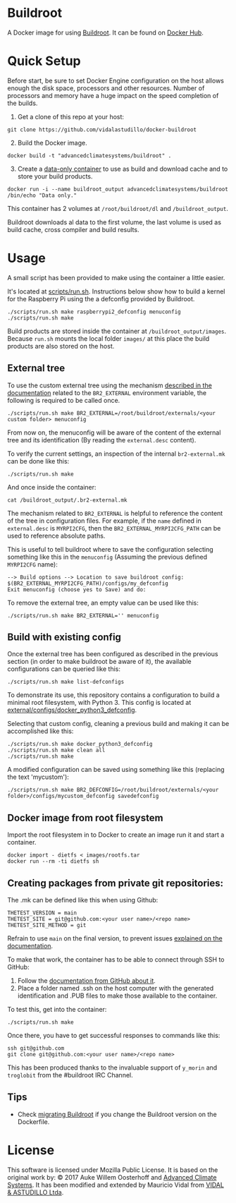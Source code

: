 # Buildroot

A Docker image for using [Buildroot][buildroot]. It can be found on [Docker Hub][hub].


# Quick Setup

Before start, be sure to set Docker Engine configuration on the host allows enough the disk space, processors and other resources. Number of processors and memory have a huge impact on the speed completion of the builds.

1. Get a clone of this repo at your host:

``` shell
git clone https://github.com/vidalastudillo/docker-buildroot
```

2. Build the Docker image.

``` shell
docker build -t "advancedclimatesystems/buildroot" .
```

3. Create a [data-only container][data-only] to use as build and download cache and to store your build products.

``` shell
docker run -i --name buildroot_output advancedclimatesystems/buildroot /bin/echo "Data only."
```

This container has 2 volumes at `/root/buildroot/dl` and `/buildroot_output`.

Buildroot downloads al data to the first volume, the last volume is used as build cache, cross compiler and build results.


# Usage

A small script has been provided to make using the container a little easier.

It's located at [scripts/run.sh][run.sh]. Instructions below show how to build a kernel for the Raspberry Pi using the a defconfig provided by Buildroot.

``` shell
./scripts/run.sh make raspberrypi2_defconfig menuconfig
./scripts/run.sh make
```

Build products are stored inside the container at `/buildroot_output/images`.
Because `run.sh` mounts the local folder `images/` at this place the build products are also stored on the host.

## External tree

To use the custom external tree using the mechanism [described in the documentation][br2_external] related to the `BR2_EXTERNAL` environment variable, the following is required to be called once.

``` shell
./scripts/run.sh make BR2_EXTERNAL=/root/buildroot/externals/<your custom folder> menuconfig
```

From now on, the menuconfig will be aware of the content of the external tree and its identification (By reading the `external.desc` content).

To verify the current settings, an inspection of the internal `br2-external.mk` can be done like this:

``` shell
./scripts/run.sh make
```

And once inside the container:

``` shell
cat /buildroot_output/.br2-external.mk
```

The mechanism related to `BR2_EXTERNAL` is helpful to reference the content of the tree in configuration files. For example, if the `name` defined in `external.desc` is `MYRPI2CFG`, then the `BR2_EXTERNAL_MYRPI2CFG_PATH` can be used to reference absolute paths.

This is useful to tell buildroot where to save the configuration selecting something like this in the `menuconfig` (Assuming the previous defined `MYRPI2CFG` name):

    --> Build options --> Location to save buildroot config: $(BR2_EXTERNAL_MYRPI2CFG_PATH)/configs/my_defconfig
    Exit menuconfig (choose yes to Save) and do:

To remove the external tree, an empty value can be used like this:

``` shell
./scripts/run.sh make BR2_EXTERNAL='' menuconfig
```

## Build with existing config

Once the external tree has been configured as described in the previous section (in order to make buildroot be aware of it), the available configurations can be queried like this:

```shell
./scripts/run.sh make list-defconfigs
```

To demonstrate its use, this repository contains a configuration to build a minimal root filesystem, with Python 3. This config is located at [external/configs/docker_python3_defconfig][docker_python3_defconfig].

Selecting that custom config, cleaning a previous build and making it can be accomplished like this:

```
./scripts/run.sh make docker_python3_defconfig
./scripts/run.sh make clean all
./scripts/run.sh make
```

A modified configuration can be saved using something like this (replacing the text 'mycustom'):

```shell
./scripts/run.sh make BR2_DEFCONFIG=/root/buildroot/externals/<your folder>/configs/mycustom_defconfig savedefconfig
```

## Docker image from root filesystem

Import the root filesystem in to Docker to create an image run it and start a container.

```shell
docker import - dietfs < images/rootfs.tar
docker run --rm -ti dietfs sh
```

## Creating packages from private git repositories:

The .mk can be defined like this when using Github:

    THETEST_VERSION = main
    THETEST_SITE = git@github.com:<your user name>/<repo name>
    THETEST_SITE_METHOD = git

Refrain to use `main` on the final version, to prevent issues [explained on the documentation][buildroot_generic_package].

To make that work, the container has to be able to connect through SSH to GitHub:

1. Follow the [documentation from GitHub about it][github_ssh].
2. Place a folder named .ssh on the host computer with the generated identification and .PUB files to make those available to the container.

To test this, get into the container:
```shell
./scripts/run.sh make
```

Once there, you have to get successful responses to commands like this:

```shell
ssh git@github.com
git clone git@github.com:<your user name>/<repo name>
```

This has been produced thanks to the invaluable support of `y_morin` and `troglobit` from the #buildroot IRC Channel.


## Tips

* Check [migrating Buildroot][migrating_buildroot] if you change the Buildroot version on the Dockerfile.


# License

This software is licensed under Mozilla Public License.
It is based on the original work by: 
&copy; 2017 Auke Willem Oosterhoff and [Advanced Climate Systems][acs].
It has been modified and extended by Mauricio Vidal from [VIDAL & ASTUDILLO Ltda][va].

[va]:https://www.vidalastudillo.com
[acs]:http://advancedclimate.nl
[buildroot]:http://buildroot.uclibc.org/
[data-only]:https://docs.docker.com/userguide/dockervolumes/
[hub]:https://hub.docker.com/r/advancedclimatesystems/docker-buildroot/builds/
[run.sh]:scripts/run.sh
[docker_python3_defconfig]:external/configs/docker_python3_defconfig

[br2_external]:http://buildroot.uclibc.org/downloads/manual/manual.html#outside-br-custom
[docker_blog]:https://blog.docker.com/2013/06/create-light-weight-docker-containers-buildroot/
[migrating_buildroot]:http://buildroot.uclibc.org/downloads/manual/manual.html#migrating-from-ol-versions

[github_ssh]:https://docs.github.com/en/authentication/connecting-to-github-with-ssh
[buildroot_generic_package]:https://buildroot.org/downloads/manual/manual.html#generic-package-reference
